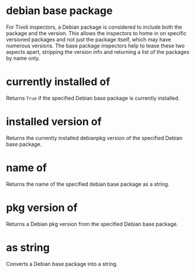 # debian base package

For Tivoli inspectors, a Debian package is considered to include both the package and the version. This allows the inspectors to home in on specific versioned packages and not just the package itself, which may have numerous versions. The base package inspectors help to tease these two aspects apart, stripping the version info and returning a list of the packages by name only.

# currently installed of <debian base package>

Returns `True` if the specified Debian base package is currently installed.

# installed version of <debian base package>

Returns the currently installed debianpkg version of the specified Debian base package.

# name of <debian base package>

Returns the name of the specified debian base package as a string.

# pkg version of <debian base package>

Returns a Debian pkg version from the specified Debian base package.

# <debian base package> as string

Converts a Debian base package into a string.

